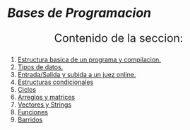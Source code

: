 #  _Bases de Programacion_
<p align="center" style="font-size : 25px">
Contenido de la seccion:
</p>

<ol>
    <li><a href="./estructuraB.md">Estructura basica de un programa y compilacion.</a></li>
    <li><a href="./tiposDeDatos.md">Tipos de datos.</a></li>
    <li><a href="./in-Out.md">Entrada/Salida y subida a un juez online.</a></li>
    <li><a href="./condicionales.md">Estructuras condicionales</a></li>
    <li><a href="./ciclos.md">Ciclos</a></li>
    <li><a href="./arreglos.md">Arreglos y matrices</a></li>
    <li><a href="./vectores.md">Vectores y Strings</a></li>
    <li><a href="./funciones.md">Funciones</a></li>
    <li><a href="./barridos.md">Barridos</a></li>
</ol>

